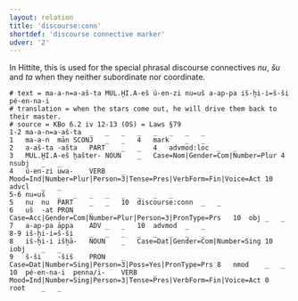 ```yaml
---
layout: relation
title: 'discourse:conn'
shortdef: 'discourse connective marker'
udver: '2'
---
```


In Hittite, this is used for the special phrasal discourse connectives *nu*, *šu* and *ta* when they neither subordinate nor coordinate.

~~~ conllu
# text = ma-a-n=a-aš-ta MUL.ḪI.A-eš ú-en-zi nu=uš a-ap-pa iš-ḫi-i=š-ši pé-en-na-i
# translation = when the stars come out, he will drive them back to their master.
# source = KBo 6.2 iv 12-13 (OS) = Laws §79
1-2	ma-a-n=a-aš-ta	_	_	_	_	_	_	_	_
1	ma-a-n	mān	SCONJ	_	_	4	mark	_	_
2	a-aš-ta	-ašta	PART	_	_	4	advmod:loc	_	_
3	MUL.ḪI.A-eš	ḫašter-	NOUN	_	Case=Nom|Gender=Com|Number=Plur	4	nsubj	_	_
4	ú-en-zi	uwa-	VERB	_	Mood=Ind|Number=Plur|Person=3|Tense=Pres|VerbForm=Fin|Voice=Act	10	advcl	_	_
5-6	nu=uš	_	_	_	_	_	_	_	_
5	nu	nu	PART	_	_	10	discourse:conn	_	_
6	uš	-at	PRON	_	Case=Acc|Gender=Com|Number=Plur|Person=3|PronType=Prs	10	obj	_	_
7	a-ap-pa	āppa	ADV	_	_	10	advmod	_	_
8-9	iš-ḫi-i=š-ši	_	_	_	_	_	_	_	_
8	iš-ḫi-i	išḫā-	NOUN	_	Case=Dat|Gender=Com|Number=Sing	10	iobj	_	_
9	š-ši	-šiš	PRON	_	Case=Dat|Number=Sing|Person=3|Poss=Yes|PronType=Prs	8	nmod	_	_
10	pé-en-na-i	penna/i-	VERB	_	Mood=Ind|Number=Sing|Person=3|Tense=Pres|VerbForm=Fin|Voice=Act	0	root	_	_
~~~
<!-- Interlanguage links updated Po lis 14 15:35:23 CET 2022 -->
